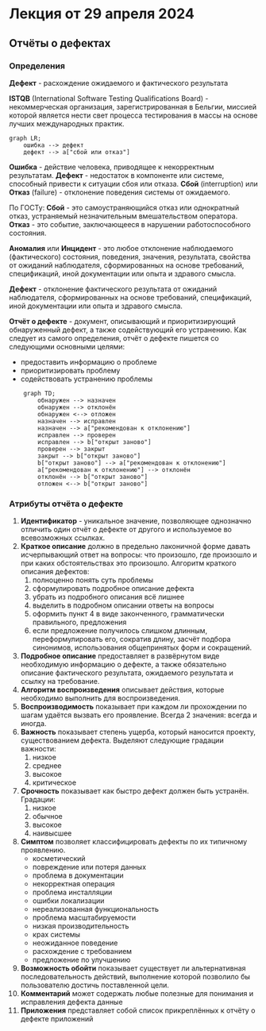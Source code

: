 # Лекция от 29 апреля 2024

## Отчёты о дефектах

### Определения

**Дефект** - расхождение ожидаемого и фактического результата

**ISTQB** (International Software Testing Qualifications Board) - некоммерческая организация, зарегистрированная в Бельгии, миссией которой является нести свет процесса тестирования в массы на основе лучших международных практик.

```mermaid
graph LR;
    ошибка --> дефект
    дефект --> a["сбой или отказ"]
```

**Ошибка** - действие человека, приводящее к некорректным результатам.
**Дефект** - недостаток в компоненте или системе, способный привести к ситуации сбоя или отказа.
**Сбой** (interruption) или **Отказ** (failure) - отклонение поведения системы от ожидаемого.

По ГОСТу:
**Сбой** - это самоустраняющийся отказ или однократный отказ, устраняемый незначительным вмешательством оператора.
**Отказ** - это событие, заключающееся в нарушении работоспособного состояния.

**Аномалия** или **Инцидент** - это любое отклонение наблюдаемого (фактического) состояния, поведения, значения, результата, свойства от ожиданий наблюдателя, сформированных на основе требований, спецификаций, иной документации или опыта и здравого смысла.

**Дефект** - отклонение фактического результата от ожиданий наблюдателя, сформированных на основе требований, спецификаций, иной документации или опыта и здравого смысла.

**Отчёт о дефекте** - документ, описывающий и приоритизирующий обнаруженный дефект, а также содействующий его устранению.
Как следует из самого определения, отчёт о дефекте пишется со следующими основными целями:

- предоставить информацию о проблеме
- приоритизировать проблему
- содействовать устранению проблемы

```mermaid
    graph TD;
        обнаружен --> назначен
        обнаружен --> отклонён
        обнаружен <--> отложен
        назначен --> исправлен
        назначен --> a["рекомендован к отклонению"]
        исправлен --> проверен
        исправлен --> b["открыт заново"]
        проверен --> закрыт
        закрыт --> b["открыт заново"]
        b["открыт заново"] --> a["рекомендован к отклонению"]
        a["рекомендован к отклонению"] --> отклонён
        отклонён --> b["открыт заново"]
        отложен <--> b["открыт заново"]
```

### Атрибуты отчёта о дефекте

1. **Идентификатор** - уникальное значение, позволяющее однозначно отличить один отчёт о дефекте от другого и используемое во всевозможных ссылках.
2. **Краткое описание** должно в предельно лаконичной форме давать исчерпывающий ответ на вопросы: что произошло, где произошло и при каких обстоятельствах это произошло.
    Алгоритм краткого описания дефектов:
    1. полноценно понять суть проблемы
    2. сформулировать подробное описание дефекта
    3. убрать из подробного описания всё лишнее
    4. выделить в подробном описании ответы на вопросы
    5. оформить пункт 4 в виде законченного, грамматически правильного, предложения
    6. если предложение получилось слишком длинным, переформулировать его, сократив длину, засчёт подбора синонимов, использования общепринятых форм и сокращений.
3. **Подробное описание** предоставляет в развёрнутом виде необходимую информацию о дефекте, а также обязательно описание фактического результата, ожидаемого результата и ссылку на требование.
4. **Алгоритм воспроизведения** описывает действия, которые необходимо выполнить для воспроизведения.
5. **Воспроизводимость** показывает при каждом ли прохождении по шагам удаётся вызвать его проявление. Всегда 2 значения: всегда и иногда.
6. **Важность** показывает степень ущерба, который наносится проекту, существованием дефекта.
    Выделяют следующие градации важности:
    1. низкое
    2. среднее
    3. высокое
    4. критическое
7. **Срочность** показывает как быстро дефект должен быть устранён.
    Градации:
    1. низкое
    2. обычное
    3. высокое
    4. наивысшее
8. **Симптом** позволяет классифицировать дефекты по их типичному проявлению.
    - косметический
    - повреждение или потеря данных
    - проблема в документации
    - некорректная операция
    - проблема инсталляции
    - ошибки локализации
    - нереализованная функциональность
    - проблема масштабируемости
    - низкая производительность
    - крах системы
    - неожиданное поведение
    - расхождение с требованием
    - предложение по улучшению
9. **Возможность обойти** показывает существует ли альтернативная последовательность действий, выполнение которой позволило бы пользователю достичь поставленной цели.
10. **Комментарий** может содержать любые полезные для понимания и исправления дефекта данные
11. **Приложения** представляет собой список прикреплённых к отчёту о дефекте приложений
